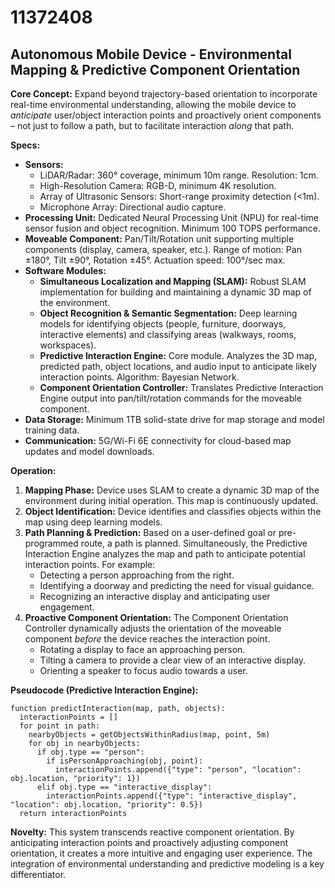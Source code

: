 # 11372408

## Autonomous Mobile Device - Environmental Mapping & Predictive Component Orientation

**Core Concept:** Expand beyond trajectory-based orientation to incorporate real-time environmental understanding, allowing the mobile device to *anticipate* user/object interaction points and proactively orient components – not just to follow a path, but to facilitate interaction *along* that path.

**Specs:**

*   **Sensors:**
    *   LiDAR/Radar: 360° coverage, minimum 10m range. Resolution: 1cm.
    *   High-Resolution Camera: RGB-D, minimum 4K resolution.
    *   Array of Ultrasonic Sensors: Short-range proximity detection (<1m).
    *   Microphone Array: Directional audio capture.
*   **Processing Unit:** Dedicated Neural Processing Unit (NPU) for real-time sensor fusion and object recognition. Minimum 100 TOPS performance.
*   **Moveable Component:** Pan/Tilt/Rotation unit supporting multiple components (display, camera, speaker, etc.). Range of motion: Pan ±180°, Tilt ±90°, Rotation ±45°.  Actuation speed: 100°/sec max.
*   **Software Modules:**
    *   **Simultaneous Localization and Mapping (SLAM):** Robust SLAM implementation for building and maintaining a dynamic 3D map of the environment.
    *   **Object Recognition & Semantic Segmentation:** Deep learning models for identifying objects (people, furniture, doorways, interactive elements) and classifying areas (walkways, rooms, workspaces).
    *   **Predictive Interaction Engine:** Core module. Analyzes the 3D map, predicted path, object locations, and audio input to anticipate likely interaction points.  Algorithm: Bayesian Network.
    *   **Component Orientation Controller:**  Translates Predictive Interaction Engine output into pan/tilt/rotation commands for the moveable component.
*   **Data Storage:** Minimum 1TB solid-state drive for map storage and model training data.
*   **Communication:** 5G/Wi-Fi 6E connectivity for cloud-based map updates and model downloads.

**Operation:**

1.  **Mapping Phase:** Device uses SLAM to create a dynamic 3D map of the environment during initial operation. This map is continuously updated.
2.  **Object Identification:**  Device identifies and classifies objects within the map using deep learning models.
3.  **Path Planning & Prediction:** Based on a user-defined goal or pre-programmed route, a path is planned. Simultaneously, the Predictive Interaction Engine analyzes the map and path to anticipate potential interaction points.  For example:
    *   Detecting a person approaching from the right.
    *   Identifying a doorway and predicting the need for visual guidance.
    *   Recognizing an interactive display and anticipating user engagement.
4.  **Proactive Component Orientation:** The Component Orientation Controller dynamically adjusts the orientation of the moveable component *before* the device reaches the interaction point.
    *   Rotating a display to face an approaching person.
    *   Tilting a camera to provide a clear view of an interactive display.
    *   Orienting a speaker to focus audio towards a user.

**Pseudocode (Predictive Interaction Engine):**

```
function predictInteraction(map, path, objects):
  interactionPoints = []
  for point in path:
    nearbyObjects = getObjectsWithinRadius(map, point, 5m)
    for obj in nearbyObjects:
      if obj.type == "person":
        if isPersonApproaching(obj, point):
          interactionPoints.append({"type": "person", "location": obj.location, "priority": 1})
      elif obj.type == "interactive_display":
        interactionPoints.append({"type": "interactive_display", "location": obj.location, "priority": 0.5})
  return interactionPoints
```

**Novelty:** This system transcends reactive component orientation. By anticipating interaction points and proactively adjusting component orientation, it creates a more intuitive and engaging user experience. The integration of environmental understanding and predictive modeling is a key differentiator.